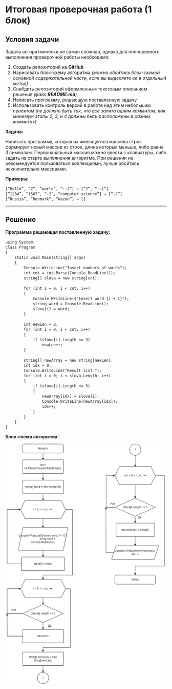 ﻿# Итоговая проверочная работа (1 блок)
## **Условия задачи**

Задача алгоритмически не самая сложная, однако для полноценного выполнения проверочной работы необходимо:

1. Создать репозиторий на __GitHub__
2. Нарисовать блок-схему алгоритма _(можно обойтись блок-схемой основной содержательной части, если вы выделяете её в отдельный метод)_
3. Снабдить репозиторий оформленным текстовым описанием решения _(файл __README.md__)_
4. Написать программу, решающую поставленную задачу
5. Использовать контроль версий в работе над этим небольшим проектом _(не должно быть так, что всё залито одним коммитом, как минимум этапы 2, 3, и 4 должны быть расположены в разных коммитах)_

**Задача:**

Написать программу, которая из имеющегося массива строк формирует новый массив из строк, длина которых меньше, либо равна 3 символам. Первоначальный массив можно ввести с клавиатуры, либо задать на старте выполнения алгоритма. При решении не рекомендуется пользоваться коллекциями, лучше обойтись исключительно массивами.

**Примеры:**
```
[“Hello”, “2”, “world”, “:-)”] → [“2”, “:-)”]
[“1234”, “1567”, “-2”, “computer science”] → [“-2”]
[“Russia”, “Denmark”, “Kazan”] → []
```
***

## **Решение**
**Программа решающая поставленную задачу:**
```
using System;
class Program
{
    static void Main(string[] args)
    {
        Console.WriteLine("Insert numbers of words");
        int cnt = int.Parse(Console.ReadLine());
        string[] slova = new string[cnt];

        for (int i = 0; i < cnt; i++)
        {
            Console.WriteLine($"Insert word {i + 1}");
            string word = Console.ReadLine();
            slova[i] = word;
        }

        int newLen = 0;
        for (int i = 0; i < cnt; i++)
        {
            if (slova[i].Length <= 3) 
                newLen++;
        }

        string[] newArray = new string[newLen];
        int idx = 0;
        Console.WriteLine("Result list ");
        for (int i = 0; i < slova.Length; i++)
        {
            if (slova[i].Length <= 3)
            {
                newArray[idx] = slova[i];
                Console.WriteLine(newArray[idx]);
                idx++;
            }
        }
    }
}

```
**Блок-схема алгоритма:**

![alt text](Блок_схема.png)
